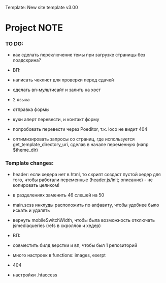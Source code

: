 Template: New site template v3.00

# Project NOTE

### TO DO:
- как сделать переключение темы при загрузке страницы без лоадскрина?

- ВП: 
- написать чеклист для проверки перед сдачей
- сделать вп-мультисайт и залить на хост
- 2 языка
- отправка формы
- куки алерт перевести, и контакт форму
- попробовать перевести через Poeditor, т.к. loco не видит 404

- оптимизировать запросы со страниц, где используется get_template_directory_uri, сделав в начале переменную (напр $theme_dir)

### Template changes:
- header: если хедера нет в html, то скрипт создаст пустой хедер для того, чтобы работали переменные (header.js/init; описание) - не копировать целиком!
- в разделениях заменить 46 слешей на 50
- main.scss инклуды расположить по алфавиту, чтобы удобнее было искать и удалять
- вернуть mobileSwitchWidth, чтобы была возможность отключать jsmediaqueries (refs в скроллок и хедер)

- ВП:
- совместить билд верстки и вп, чтобы был 1 репозиторий
- много настроек в functions: images, exerpt
- 404
- настройки .htaccess